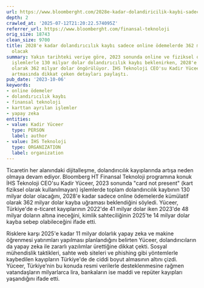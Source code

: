 ```yaml
---
url: https://www.bloomberght.com/2028e-kadar-dolandiricilik-kaybi-sadece-online-odemelerde-362-milyar-dolar-olacak-2339686
depth: 2
crawled_at: '2025-07-12T21:20:22.574095Z'
referrer_url: https://www.bloomberght.com/finansal-teknoloji
orig_size: 18743
clean_size: 9700
title: 2028'e kadar dolandırıcılık kaybı sadece online ödemelerde 362 milyar dolar
  olacak
summary: Yakın tarihteki veriye göre, 2023 sonunda online ve fiziksel olmayan finansal
  işlemlerle 130 milyar dolar dolandırıcılık kaybı beklenirken, 2028'e kadar kümülatif
  olarak 362 milyar dolar öngörülüyor. İHS Teknoloji CEO'su Kadir Yüceer, bu risklerin
  artmasında dikkat çeken detayları paylaştı.
pub_date: '2023-10-06'
keywords:
- online ödemeler
- dolandırıcılık kaybı
- finansal teknoloji
- karttan ayrılan işlemler
- yapay zeka
entities:
- value: Kadir Yüceer
  type: PERSON
  label: author
- value: İHS Teknoloji
  type: ORGANIZATION
  label: organization
---
```


Ticaretin her alanındaki dijitalleşme, dolandırıcılık kayıplarında artışa neden olmaya devam ediyor. Bloomberg HT Finansal Teknoloji programına konuk İHS Teknoloji CEO'su Kadir Yüceer, 2023 sonunda "card not present" (kart fiziksel olarak kullanılmayan) işlemlerde toplam dolandırıcılık kaybının 130 milyar dolar olacağını, 2028'e kadar sadece online ödemelerde kümülatif olarak 362 milyar dolar kayba uğraması beklendiğini söyledi. Yüceer, Türkiye'de e-ticaret kayıplarının 2022'de 41 milyar dolar iken 2023'de 48 milyar doların altına ineceğini, kimlik sahteciliğinin 2025'te 14 milyar dolar kayba sebep olabileceğini ifade etti.

Risklere karşı 2025'e kadar 11 milyar dolarlık yapay zeka ve makine öğrenmesi yatırımları yapılması planlandığını belirten Yüceer, dolandırıcıların da yapay zeka ile zararlı yazılımlar ürettiğine dikkat çekti. Sosyal mühendislik taktikleri, sahte web siteleri ve phishing gibi yöntemlerle kaybedilen kayıpların Türkiye'de de ciddi boyut almasının altını çizdi. Yüceer, Türkiye'nin bu konuda resmi verilerle desteklenmesine rağmen vatandaşların milyarlarca lira, bankaların ise maddi ve repüter kayıpları yaşandığını ifade etti.